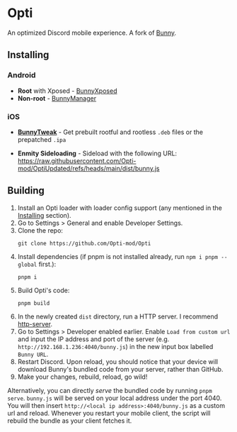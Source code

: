 # Opti
An optimized Discord mobile experience. A fork of [Bunny](https://github.com/vendetta-mod/Vendetta/).

## Installing

### Android

- **Root** with Xposed - [BunnyXposed](https://github.com/pyoncord/BunnyXposed/releases/latest)
- **Non-root** - [BunnyManager](https://github.com/pyoncord/BunnyManager/releases/latest)

### iOS
- [**BunnyTweak**](https://github.com/pyoncord/BunnyTweak) - Get prebuilt rootful and rootless `.deb` files or the prepatched `.ipa `

- **Enmity Sideloading** - Sideload with the following URL:  https://raw.githubusercontent.com/Opti-mod/OptiUpdated/refs/heads/main/dist/bunny.js 

## Building
1. Install an Opti loader with loader config support (any mentioned in the [Installing](#installing) section).
1. Go to Settings > General and enable Developer Settings.
1. Clone the repo:
    ```
    git clone https://github.com/Opti-mod/Opti
    ```
1. Install dependencies (if pnpm is not installed already, run ```npm i pnpm --global``` first.):
    ```
    pnpm i
    ```
1. Build Opti's code:
    ```
    pnpm build
    ```
1. In the newly created `dist` directory, run a HTTP server. I recommend [http-server](https://www.npmjs.com/package/http-server).
1. Go to Settings > Developer enabled earlier. Enable `Load from custom url` and input the IP address and port of the server (e.g. `http://192.168.1.236:4040/bunny.js`) in the new input box labelled `Bunny URL`.
1. Restart Discord. Upon reload, you should notice that your device will download Bunny's bundled code from your server, rather than GitHub.
1. Make your changes, rebuild, reload, go wild!

Alternatively, you can directly *serve* the bundled code by running `pnpm serve`. `bunny.js` will be served on your local address under the port 4040. You will then insert `http://<local ip address>:4040/bunny.js` as a custom url and reload. Whenever you restart your mobile client, the script will rebuild the bundle as your client fetches it.
